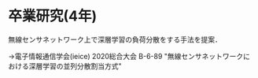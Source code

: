 # 卒業研究(4年)
無線センサネットワーク上で深層学習の負荷分散をする手法を提案．

->電子情報通信学会(ieice) 2020総合大会 B-6-89 "無線センサネットワークにおける深層学習の並列分散割当方式"
